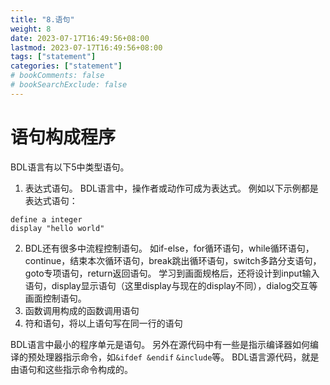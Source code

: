 ```yaml
---
title: "8.语句"
weight: 8
date: 2023-07-17T16:49:56+08:00
lastmod: 2023-07-17T16:49:56+08:00
tags: ["statement"]
categories: ["statement"]
# bookComments: false
# bookSearchExclude: false
---
```


# 语句构成程序

BDL语言有以下5中类型语句。

1. 表达式语句。
BDL语言中，操作者或动作可成为表达式。
例如以下示例都是表达式语句：

```
define a integer
display "hello world"
```
2. BDL还有很多中流程控制语句。
如if-else，for循环语句，while循环语句，continue，结束本次循环语句，break跳出循环语句，switch多路分支语句，goto专项语句，return返回语句。
学习到画面规格后，还将设计到input输入语句，display显示语句（这里display与现在的display不同），dialog交互等画面控制语句。
3. 函数调用构成的函数调用语句
4. 符和语句，将以上语句写在同一行的语句

BDL语言中最小的程序单元是语句。
另外在源代码中有一些是指示编译器如何编译的预处理器指示命令，如`&ifdef &endif` `&include`等。
BDL语言源代码，就是由语句和这些指示命令构成的。

